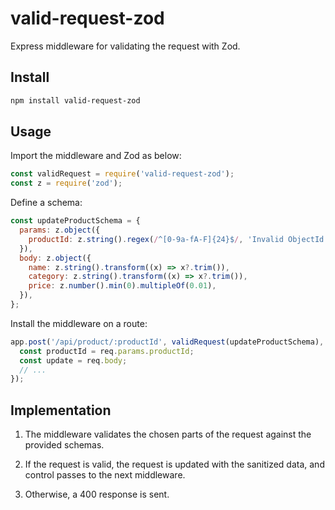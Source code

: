 # valid-request-zod

Express middleware for validating the request with Zod.

## Install

```bash
npm install valid-request-zod
```

## Usage

Import the middleware and Zod as below:

```js
const validRequest = require('valid-request-zod');
const z = require('zod');
```

Define a schema:

```js
const updateProductSchema = {
  params: z.object({
    productId: z.string().regex(/^[0-9a-fA-F]{24}$/, 'Invalid ObjectId'),
  }),
  body: z.object({
    name: z.string().transform((x) => x?.trim()),
    category: z.string().transform((x) => x?.trim()),
    price: z.number().min(0).multipleOf(0.01),
  }),
};
```

Install the middleware on a route:

```js
app.post('/api/product/:productId', validRequest(updateProductSchema), (req, res, next) => {
  const productId = req.params.productId;
  const update = req.body;
  // ...
});
```

## Implementation

1. The middleware validates the chosen parts of the request against the provided schemas.

2. If the request is valid, the request is updated with the sanitized data, and control passes to the next middleware.

3. Otherwise, a 400 response is sent.

